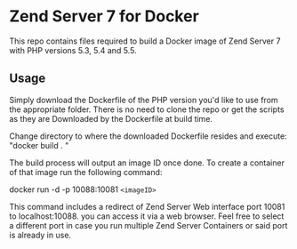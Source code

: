 # Zend Server 7 for Docker

This repo contains files required to build a Docker image of Zend Server 7 with PHP versions 5.3, 5.4 and 5.5.

## Usage

Simply download the Dockerfile of the PHP version you'd like to use from the appropriate folder.
There is no need to clone the repo or get the scripts as they are Downloaded by the Dockerfile at build time.

Change directory to where the downloaded Dockerfile resides and execute:
"docker build . "

The build process will output an image ID once done.
To create a container of that image run the following command:

docker run -d -p 10088:10081 `<imageID>`

This command includes a redirect of Zend Server Web interface port 10081 to localhost:10088. you can access it via a web browser.
Feel free to select a different port in case you run multiple Zend Server Containers or said port is already in use.

